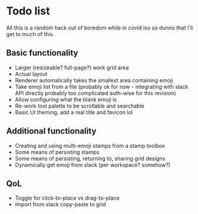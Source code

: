 # Todo list

All this is a random hack out of boredom while in covid iso so dunno that I'll get to much of this.

## Basic functionality

* Larger (resizeable? full-page?) work grid area
* Actual layout
* Renderer automatically takes the smallest area containing emoji
* Take emoji list from a file (probably ok for now - integrating with slack API directly probably too complicated auth-wise for this revision)
* Allow configuring what the blank emoji is
* Re-work tool palette to be scrollable and searchable
* Basic UI theming, add a real title and favicon lol

## Additional functionality
* Creating and using multi-emoji stamps from a stamp toolbox
* Some means of persisting stamps
* Some means of persisting, returning to, sharing grid designs
* Dynamically get emoji from slack (per workspace? somehow?)

## QoL
* Toggle for click-to-place vs drag-to-place
* Import from slack copy-paste to grid